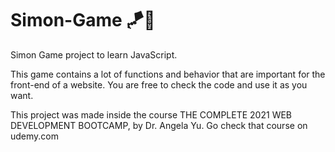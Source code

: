 # Simon-Game 🪁🎍

Simon Game project to learn JavaScript.

This game contains a lot of functions and behavior that are important for the front-end of a website. 
You are free to check the code and use it as you want.

This project was made inside the course THE COMPLETE 2021 WEB DEVELOPMENT BOOTCAMP, by Dr. Angela Yu. Go check that course on udemy.com 
